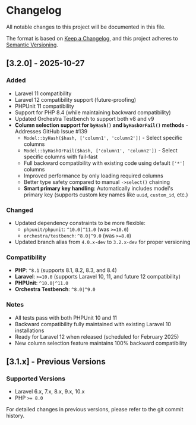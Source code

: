 # Changelog

All notable changes to this project will be documented in this file.

The format is based on [Keep a Changelog](https://keepachangelog.com/en/1.0.0/),
and this project adheres to [Semantic Versioning](https://semver.org/spec/v2.0.0.html).

## [3.2.0] - 2025-10-27

### Added
- Laravel 11 compatibility
- Laravel 12 compatibility support (future-proofing)
- PHPUnit 11 compatibility
- Support for PHP 8.4 (while maintaining backward compatibility)
- Updated Orchestra Testbench to support both v8 and v9
- **Column selection support for `byHash()` and `byHashOrFail()` methods** - Addresses GitHub Issue #139
  - `Model::byHash($hash, ['column1', 'column2'])` - Select specific columns
  - `Model::byHashOrFail($hash, ['column1', 'column2'])` - Select specific columns with fail-fast
  - Full backward compatibility with existing code using default `['*']` columns
  - Improved performance by only loading required columns
  - Better type safety compared to manual `->select()` chaining
  - **Smart primary key handling**: Automatically includes model's primary key (supports custom key names like `uuid`, `custom_id`, etc.)

### Changed
- Updated dependency constraints to be more flexible:
  - `phpunit/phpunit`: `^10.0|^11.0` (was `>=10.0`)
  - `orchestra/testbench`: `^8.0|^9.0` (was `>=8.0`)
- Updated branch alias from `4.0.x-dev` to `3.2.x-dev` for proper versioning

### Compatibility
- **PHP**: `^8.1` (supports 8.1, 8.2, 8.3, and 8.4)
- **Laravel**: `>=10.0` (supports Laravel 10, 11, and future 12 compatibility)
- **PHPUnit**: `^10.0|^11.0`
- **Orchestra Testbench**: `^8.0|^9.0`

### Notes
- All tests pass with both PHPUnit 10 and 11
- Backward compatibility fully maintained with existing Laravel 10 installations
- Ready for Laravel 12 when released (scheduled for February 2025)
- New column selection feature maintains 100% backward compatibility

## [3.1.x] - Previous Versions

### Supported Versions
- Laravel 6.x, 7.x, 8.x, 9.x, 10.x
- PHP `>= 8.0`

For detailed changes in previous versions, please refer to the git commit history.